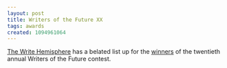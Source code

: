 ```yaml
---
layout: post
title: Writers of the Future XX
tags: awards
created: 1094961064
---
```

 [The Write Hemisphere](http://www.write-hemisphere.com/) has a belated list up for the [winners](http://www.write-hemisphere.com/archives/2004/09/10/writers-of-the-future-xx-winners-announced/) of the twentieth annual Writers of the Future contest.
